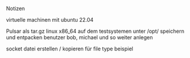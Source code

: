 Notizen

virtuelle machinen mit ubuntu 22.04

Pulsar als tar.gz linux x86_64 auf dem testsystemen unter /opt/ speichern und entpacken
benutzer bob, michael und so weiter anlegen

socket datei erstellen / kopieren für file type beispiel
